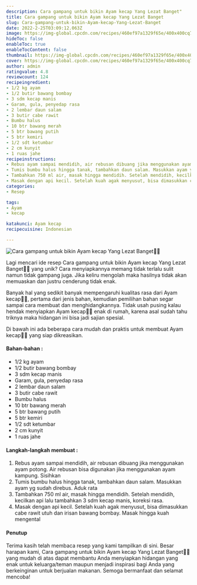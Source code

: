```yaml
---
description: Cara gampang untuk bikin Ayam kecap Yang Lezat Banget"
title: Cara gampang untuk bikin Ayam kecap Yang Lezat Banget
slug: Cara-gampang-untuk-bikin-Ayam-kecap-Yang-Lezat-Banget
date: 2022-2-25T03:09:12.063Z
image: https://img-global.cpcdn.com/recipes/460ef97a1329f65e/400x400cq70/photo.jpg
hideToc: false
enableToc: true
enableTocContent: false
thumbnail: https://img-global.cpcdn.com/recipes/460ef97a1329f65e/400x400cq70/photo.jpg
cover: https://img-global.cpcdn.com/recipes/460ef97a1329f65e/400x400cq70/photo.jpg
author: admin
ratingvalue: 4.8
reviewcount: 124
recipeingredient:
- 1/2 kg ayam
- 1/2 butir bawang bombay
- 3 sdm kecap manis
- Garam, gula, penyedap rasa
- 2 lembar daun salam
- 3 butir cabe rawit
- Bumbu halus
- 10 btr bawang merah
- 5 btr bawang putih
- 5 btr kemiri
- 1/2 sdt ketumbar
- 2 cm kunyit
- 1 ruas jahe
recipeinstructions:
- Rebus ayam sampai mendidih, air rebusan dibuang jika menggunakan ayam potong. Air rebusan bisa digunakan jika menggunakan ayam kampung. Sisihkan
- Tumis bumbu halus hingga tanak, tambahkan daun salam. Masukkan ayam yg sudah direbus. Aduk rata
- Tambahkan 750 ml air, masak hingga mendidih. Setelah mendidih, kecilkan api lalu tambahkan 3 sdm kecap manis, koreksi rasa.
- Masak dengan api kecil. Setelah kuah agak menyusut, bisa dimasukkan cabe rawit utuh dan irisan bawang bombay. Masak hingga kuah mengental
categories:
- Resep

tags:
- Ayam
- kecap

katakunci: Ayam kecap
recipecuisine: Indonesian

---
```


![Cara gampang untuk bikin Ayam kecap Yang Lezat Banget👩‍🍳](https://img-global.cpcdn.com/recipes/460ef97a1329f65e/400x400cq70/photo.jpg)

Lagi mencari ide resep Cara gampang untuk bikin Ayam kecap Yang Lezat Banget👩‍🍳 yang unik? Cara menyiapkannya memang tidak terlalu sulit namun tidak gampang juga. Jika keliru mengolah maka hasilnya tidak akan memuaskan dan justru cenderung tidak enak.

Banyak hal yang sedikit banyak mempengaruhi kualitas rasa dari Ayam kecap👩‍🍳, pertama dari jenis bahan, kemudian pemilihan bahan segar sampai cara membuat dan menghidangkannya. Tidak usah pusing kalau hendak menyiapkan Ayam kecap👩‍🍳 enak di rumah, karena asal sudah tahu triknya maka hidangan ini bisa jadi sajian spesial.

Di bawah ini ada beberapa cara mudah dan praktis untuk membuat Ayam kecap👩‍🍳 yang siap dikreasikan.

<!--inarticleads1-->

#### Bahan-bahan :

- 1/2 kg ayam
- 1/2 butir bawang bombay
- 3 sdm kecap manis
- Garam, gula, penyedap rasa
- 2 lembar daun salam
- 3 butir cabe rawit
- Bumbu halus
- 10 btr bawang merah
- 5 btr bawang putih
- 5 btr kemiri
- 1/2 sdt ketumbar
- 2 cm kunyit
- 1 ruas jahe

<!--inarticleads2-->

#### Langkah-langkah membuat :

1. Rebus ayam sampai mendidih, air rebusan dibuang jika menggunakan ayam potong. Air rebusan bisa digunakan jika menggunakan ayam kampung. Sisihkan
1. Tumis bumbu halus hingga tanak, tambahkan daun salam. Masukkan ayam yg sudah direbus. Aduk rata
1. Tambahkan 750 ml air, masak hingga mendidih. Setelah mendidih, kecilkan api lalu tambahkan 3 sdm kecap manis, koreksi rasa.
1. Masak dengan api kecil. Setelah kuah agak menyusut, bisa dimasukkan cabe rawit utuh dan irisan bawang bombay. Masak hingga kuah mengental

#### Penutup

Terima kasih telah membaca resep yang kami tampilkan di sini. Besar harapan kami, Cara gampang untuk bikin Ayam kecap Yang Lezat Banget👩‍🍳 yang mudah di atas dapat membantu Anda menyiapkan hidangan yang enak untuk keluarga/teman maupun menjadi inspirasi bagi Anda yang berkeinginan untuk berjualan makanan. Semoga bermanfaat dan selamat mencoba!